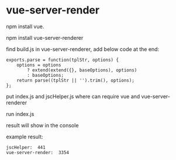 # vue-server-render

npm install vue.

npm install vue-server-renderer

find build.js in vue-server-renderer, add below code at the end:

```
exports.parse = function(tplStr, options) {
    options = options
        ? extend(extend({}, baseOptions), options)
        : baseOptions;
    return parse((tplStr || '').trim(), options);
};
```

put index.js and jscHelper.js where can require vue and vue-server-renderer

run index.js

result will show in the console

example result:

```
jscHelper:  441
vue-server-render:  3354
```
